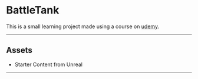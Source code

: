 # BattleTank

This is a small learning project made using a course on [udemy](https://www.udemy.com/unrealcourse/learn/v4/overview).

---
## Assets
* Starter Content from Unreal
---
